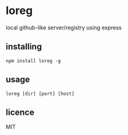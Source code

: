 
# loreg

local github-like server/registry using express

## installing

`npm install loreg -g`

## usage

`loreg [dir] [port] [host]`

## licence

MIT
